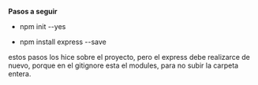 **Pasos a seguir**

- npm init --yes 

- npm install express --save 

estos pasos los hice sobre el proyecto, pero el express debe realizarce de nuevo, porque en el gitignore esta el modules, para no subir la carpeta entera.
